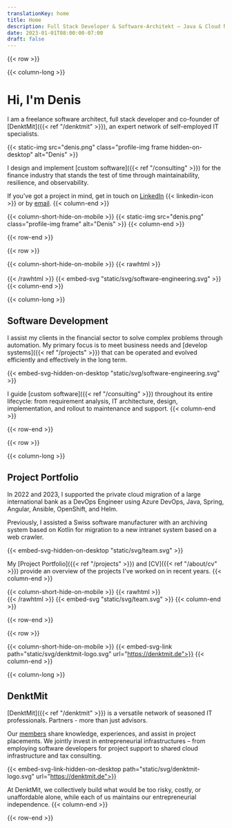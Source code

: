 ```yaml
---
translationKey: home
title: Home
description: Full Stack Developer & Software-Architekt — Java & Cloud Native
date: 2023-01-01T08:00:00-07:00
draft: false
---
```


{{< row >}}

{{< column-long >}}
# Hi, I'm Denis

I am a freelance software architect, full stack developer and co-founder of [DenktMit]({{< ref "/denktmit" >}}), an expert network of self-employed IT specialists.

{{< static-img src="denis.png" class="profile-img frame hidden-on-desktop" alt="Denis" >}}

I design and implement [custom software]({{< ref "/consulting" >}}) for the finance industry that stands the test of time through maintainability, resilience, and observability.

If you’ve got a project in mind, get in touch on [LinkedIn](https://www.linkedin.com/in/dmalolepszy)
{{< linkedin-icon >}}&nbsp;or by [email](mailto:kontakt@dmalo.de).
{{< column-end >}}

{{< column-short-hide-on-mobile >}}
{{< static-img src="denis.png" class="profile-img frame" alt="Denis" >}}
{{< column-end >}}

{{< row-end >}}



{{< row >}}

{{< column-short-hide-on-mobile >}}
{{< rawhtml >}} <br><br>{{< /rawhtml >}}
{{< embed-svg "static/svg/software-engineering.svg" >}}
{{< column-end >}}

{{< column-long >}}
## Software Development
I assist my clients in the financial sector to solve complex problems through automation. My primary focus is to meet business needs and [develop systems]({{< ref "/projects" >}}) that can be operated and evolved efficiently and effectively in the long term.

{{< embed-svg-hidden-on-desktop "static/svg/software-engineering.svg" >}}

I guide [custom software]({{< ref "/consulting" >}}) throughout its entire lifecycle: from requirement analysis, IT architecture, design, implementation, and rollout to maintenance and support.
{{< column-end >}}

{{< row-end >}}



{{< row >}}

{{< column-long >}}
## Project Portfolio
In 2022 and 2023, I supported the private cloud migration of a large international bank as a DevOps Engineer using Azure DevOps, Java, Spring, Angular, Ansible, OpenShift, and Helm.

Previously, I assisted a Swiss software manufacturer with an archiving system based on Kotlin for migration to a new intranet system based on a web crawler.

{{< embed-svg-hidden-on-desktop "static/svg/team.svg" >}}

My [Project Portfolio]({{< ref "/projects" >}}) and [CV]({{< ref "/about/cv" >}}) provide an overview of the projects I've worked on in recent years.
{{< column-end >}}

{{< column-short-hide-on-mobile >}}
{{< rawhtml >}} <br>{{< /rawhtml >}}
{{< embed-svg "static/svg/team.svg" >}}
{{< column-end >}}

{{< row-end >}}



{{< row >}}

{{< column-short-hide-on-mobile >}}
{{< embed-svg-link path="static/svg/denktmit-logo.svg" url="https://denktmit.de">}}
{{< column-end >}}

{{< column-long >}}
## DenktMit
[DenktMit]({{< ref "/denktmit" >}}) is a versatile network of seasoned IT professionals. Partners - more than just advisors.

Our [members](https://denktmit.de/team/) share knowledge, experiences, and assist in project placements. We jointly invest in entrepreneurial infrastructures – from employing software developers for project support to shared cloud infrastructure and tax consulting.

{{< embed-svg-link-hidden-on-desktop path="static/svg/denktmit-logo.svg" url="https://denktmit.de">}}

At DenktMit, we collectively build what would be too risky, costly, or unaffordable alone, while each of us maintains our entrepreneurial independence.
{{< column-end >}}

{{< row-end >}}




